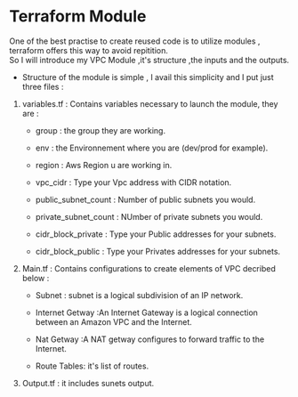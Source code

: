 # Terraform Module
One of the best practise to create reused code is to utilize modules , terraform offers this way to avoid repitition.<br>
So I will introduce my VPC Module ,it's structure ,the inputs and the outputs.
<br>
- Structure of the module is simple , I avail this simplicity and I put just three files : <br>
1. variables.tf : Contains variables necessary to launch the module, they are :
    - group : the group they are working.
    - env   : the Environnement where you are (dev/prod for example).
    - region : Aws Region u are working in.
    - vpc_cidr : Type your Vpc address with CIDR notation.
    - public_subnet_count : Number of public subnets you would.
    - private_subnet_count : NUmber of private subnets you would.

    - cidr_block_private : Type your Public addresses for your subnets.
    - cidr_block_public : Type your Privates addresses for your subnets.

2. Main.tf : Contains configurations to create  elements of VPC decribed below :

    - Subnet :  subnet is a logical subdivision of an IP network.

    - Internet Getway :An Internet Gateway is a logical connection between an Amazon VPC and the Internet.

    - Nat Getway :A NAT getway configures to forward traffic to the Internet.

    - Route Tables: it's list of routes.

3. Output.tf : it includes sunets output.
